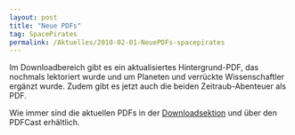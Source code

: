 ```yaml
---
layout: post
title: "Neue PDFs"
tag: SpacePirates
permalink: /Aktuelles/2010-02-01-NeuePDFs-spacepirates
---
```


Im Downloadbereich gibt es ein aktualisiertes Hintergrund-PDF, das nochmals lektoriert wurde und um Planeten und verrückte Wissenschaftler ergänzt wurde. Zudem gibt es jetzt auch die beiden Zeitraub-Abenteuer als PDF.

Wie immer sind die aktuellen PDFs in der [Downloadsektion](https://spacepirates.jcgames.de/Publikationen/) und über den PDFCast erhältlich.
